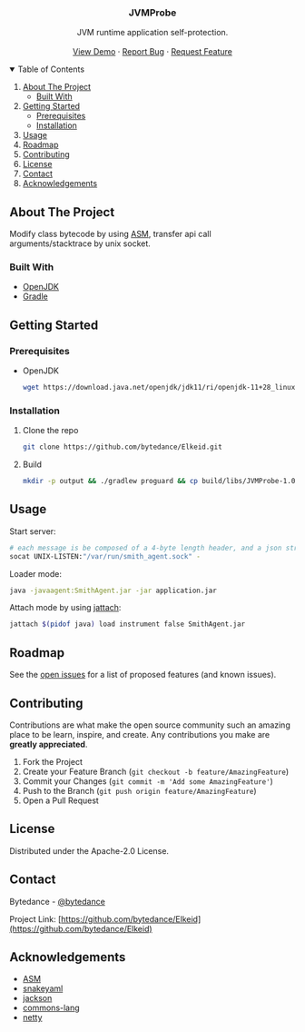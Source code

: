 <!-- PROJECT LOGO -->
<p align="center">
  <h3 align="center">JVMProbe</h3>

  <p align="center">
    JVM runtime application self-protection.
    <br />
    <br />
    <a href="example">View Demo</a>
    ·
    <a href="https://github.com/bytedance/Elkeid/issues">Report Bug</a>
    ·
    <a href="https://github.com/bytedance/Elkeid/issues">Request Feature</a>
  </p>
</p>



<!-- TABLE OF CONTENTS -->
<details open="open">
  <summary>Table of Contents</summary>
  <ol>
    <li>
      <a href="#about-the-project">About The Project</a>
      <ul>
        <li><a href="#built-with">Built With</a></li>
      </ul>
    </li>
    <li>
      <a href="#getting-started">Getting Started</a>
      <ul>
        <li><a href="#prerequisites">Prerequisites</a></li>
        <li><a href="#installation">Installation</a></li>
      </ul>
    </li>
    <li><a href="#usage">Usage</a></li>
    <li><a href="#roadmap">Roadmap</a></li>
    <li><a href="#contributing">Contributing</a></li>
    <li><a href="#license">License</a></li>
    <li><a href="#contact">Contact</a></li>
    <li><a href="#acknowledgements">Acknowledgements</a></li>
  </ol>
</details>



<!-- ABOUT THE PROJECT -->
## About The Project

Modify class bytecode by using [ASM](https://asm.ow2.io), transfer api call arguments/stacktrace by unix socket.

### Built With

* [OpenJDK](https://openjdk.java.net)
* [Gradle](https://gradle.org)



<!-- GETTING STARTED -->
## Getting Started

### Prerequisites

* OpenJDK
  ```sh
  wget https://download.java.net/openjdk/jdk11/ri/openjdk-11+28_linux-x64_bin.tar.gz
  ```

### Installation

1. Clone the repo
   ```sh
   git clone https://github.com/bytedance/Elkeid.git
   ```
2. Build
   ```sh
   mkdir -p output && ./gradlew proguard && cp build/libs/JVMProbe-1.0-SNAPSHOT-pro.jar output/SmithAgent.jar
   ```



<!-- USAGE EXAMPLES -->
## Usage

Start server:
```sh
# each message is be composed of a 4-byte length header, and a json string.
socat UNIX-LISTEN:"/var/run/smith_agent.sock" -
```

Loader mode:
```sh
java -javaagent:SmithAgent.jar -jar application.jar
```

Attach mode by using [jattach](https://github.com/apangin/jattach):
```sh
jattach $(pidof java) load instrument false SmithAgent.jar
```



<!-- ROADMAP -->
## Roadmap

See the [open issues](https://github.com/bytedance/Elkeid/issues) for a list of proposed features (and known issues).



<!-- CONTRIBUTING -->
## Contributing

Contributions are what make the open source community such an amazing place to be learn, inspire, and create. Any contributions you make are **greatly appreciated**.

1. Fork the Project
2. Create your Feature Branch (`git checkout -b feature/AmazingFeature`)
3. Commit your Changes (`git commit -m 'Add some AmazingFeature'`)
4. Push to the Branch (`git push origin feature/AmazingFeature`)
5. Open a Pull Request



<!-- LICENSE -->
## License

Distributed under the Apache-2.0 License.



<!-- CONTACT -->
## Contact

Bytedance - [@bytedance](https://github.com/bytedance)

Project Link: [https://github.com/bytedance/Elkeid](https://github.com/bytedance/Elkeid)



<!-- ACKNOWLEDGEMENTS -->
## Acknowledgements
* [ASM](https://asm.ow2.io)
* [snakeyaml](https://github.com/asomov/snakeyaml)
* [jackson](https://github.com/FasterXML/jackson)
* [commons-lang](https://commons.apache.org/proper/commons-lang)
* [netty](https://netty.io)